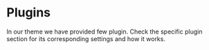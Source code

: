 # Plugins

In our theme we have provided few plugin. Check the specific plugin section for its corresponding settings and how it works.  

